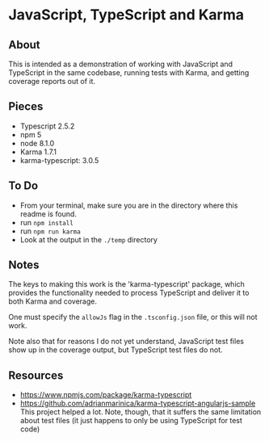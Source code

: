 # JavaScript, TypeScript and Karma

## About
This is intended as a demonstration of working with JavaScript and TypeScript in the same codebase, running tests with Karma, and getting coverage reports out of it.

## Pieces
* Typescript 2.5.2
* npm 5
* node 8.1.0
* Karma 1.7.1
* karma-typescript: 3.0.5

## To Do
* From your terminal, make sure you are in the directory where this readme is found.
* run `npm install`
* run `npm run karma`
* Look at the output in the `./temp` directory

## Notes
The keys to making this work is the 'karma-typescript' package, which provides the functionality needed to process TypeScript and deliver it to both Karma and coverage.

One must specify the `allowJs` flag in the `.tsconfig.json` file, or this will not work.

Note also that for reasons I do not yet understand, JavaScript test files show up in the coverage output, but TypeScript test files do not.

## Resources
* https://www.npmjs.com/package/karma-typescript
* https://github.com/adrianmarinica/karma-typescript-angularjs-sample This project helped a lot. Note, though, that it suffers the same limitation about test files (it just happens to only be using TypeScript for test code)
